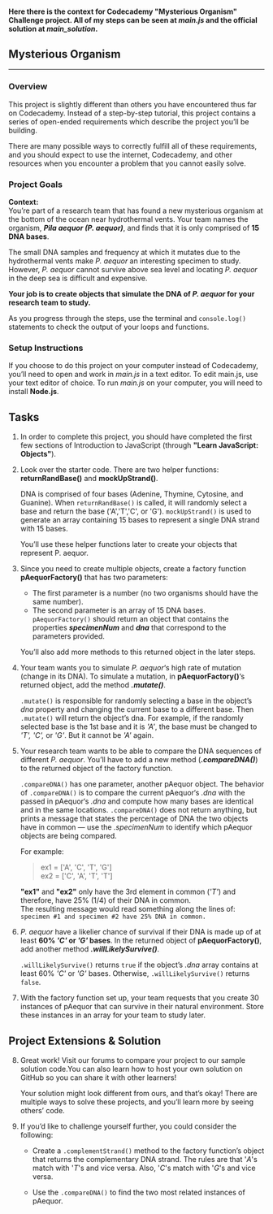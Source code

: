 #### Here there is the context for Codecademy **"Mysterious Organism"** Challenge project. All of my steps can be seen at _main.js_ and the official solution at _main_solution_.

## **Mysterious Organism**
---
### **Overview**

This project is slightly different than others you have encountered thus far on Codecademy. Instead of a step-by-step tutorial, this project contains a series of open-ended requirements which describe the project you’ll be building.

There are many possible ways to correctly fulfill all of these requirements, and you should expect to use the internet, Codecademy, and other resources when you encounter a problem that you cannot easily solve.

### **Project Goals**

**Context:**\
You’re part of a research team that has found a new mysterious organism at the bottom of the ocean near hydrothermal vents. Your team names the organism, **_Pila aequor (P. aequor)_**, and finds that it is only comprised of **15 DNA bases**.

The small DNA samples and frequency at which it mutates due to the hydrothermal vents make _P. aequor_ an interesting specimen to study. However, _P. aequor_ cannot survive above sea level and locating _P. aequor_ in the deep sea is difficult and expensive.

**Your job is to create objects that simulate the DNA of _P. aequor_ for your research team to study.**

As you progress through the steps, use the terminal and `console.log()` statements to check the output of your loops and functions.

### **Setup Instructions**

If you choose to do this project on your computer instead of Codecademy, you’ll need to open and work in _main.js_ in a text editor. To edit main.js, use your text editor of choice. To run _main.js_ on your computer, you will need to install **Node.js**.

Tasks
-----

1. In order to complete this project, you should have completed the first few sections of Introduction to JavaScript (through **"Learn JavaScript: Objects"**).

2. Look over the starter code. There are two helper functions: **returnRandBase()** and **mockUpStrand()**.

   DNA is comprised of four bases (Adenine, Thymine, Cytosine, and Guanine). When `returnRandBase()` is called, it will randomly select a base and return the base ('A','T','C', or 'G'). `mockUpStrand()` is used to generate an array containing 15 bases to represent a single DNA strand with 15 bases.

   You’ll use these helper functions later to create your objects that represent P. aequor.


3. Since you need to create multiple objects, create a factory function **pAequorFactory()** that has two parameters:
    - The first parameter is a number (no two organisms should have the same number).
    - The second parameter is an array of 15 DNA bases.
`pAequorFactory()` should return an object that contains the properties **_specimenNum_** and **_dna_** that correspond to the parameters provided.

   You’ll also add more methods to this returned object in the later steps.


4. Your team wants you to simulate _P. aequor_‘s high rate of mutation (change in its DNA).
To simulate a mutation, in **pAequorFactory()**‘s returned object, add the method **_.mutate()_**.

   `.mutate()` is responsible for randomly selecting a base in the object’s _dna_ property and changing the current base to a different base. Then `.mutate()` will return the object’s dna.
For example, if the randomly selected base is the 1st base and it is _'A'_, the base must be changed to _'T', 'C',_ or _'G'_. But it cannot be _'A'_ again.


5. Your research team wants to be able to compare the DNA sequences of different _P. aequor_. You’ll have to add a new method (**_.compareDNA()_**) to the returned object of the factory function.

   `.compareDNA()` has one parameter, another pAequor object.
The behavior of `.compareDNA()` is to compare the current pAequor‘s _.dna_ with the passed in pAequor‘s _.dna_ and compute how many bases are identical and in the same locations. `.compareDNA()` does not return anything, but prints a message that states the percentage of DNA the two objects have in common — use the _.specimenNum_ to identify which pAequor objects are being compared.

   For example:
   > ex1 = ['A', 'C', 'T', 'G']\
   > ex2 = ['C', 'A', 'T', 'T']

   **"ex1"** and **"ex2"** only have the 3rd element in common (_'T'_) and therefore, have 25% (1/4) of their DNA in common.\
   The resulting message would read something along the lines of: `specimen #1 and specimen #2 have 25% DNA in common.`


6. _P. aequor_ have a likelier chance of survival if their DNA is made up of at least **60% _'C'_ or _'G'_ bases**.
In the returned object of **pAequorFactory()**, add another method **_.willLikelySurvive()_**.

   `.willLikelySurvive()` returns `true` if the object’s _.dna_ array contains at least 60% _'C'_ or _'G'_ bases. Otherwise, `.willLikelySurvive()` returns `false`.


7. With the factory function set up, your team requests that you create 30 instances of pAequor that can survive in their natural environment. Store these instances in an array for your team to study later.


Project Extensions & Solution
------------------------------

8. Great work! Visit our forums to compare your project to our sample solution code.You can also learn how to host your own solution on GitHub so you can share it with other learners!

   Your solution might look different from ours, and that’s okay! There are multiple ways to solve these projects, and you’ll learn more by seeing others’ code.

9. If you’d like to challenge yourself further, you could consider the following:
    - Create a `.complementStrand()` method to the factory function’s object that returns the complementary DNA strand. The rules are that '_A_'s match with '_T_'s and vice versa. Also, '_C_'s match with '_G_'s and vice versa.

    - Use the `.compareDNA()` to find the two most related instances of pAequor.
